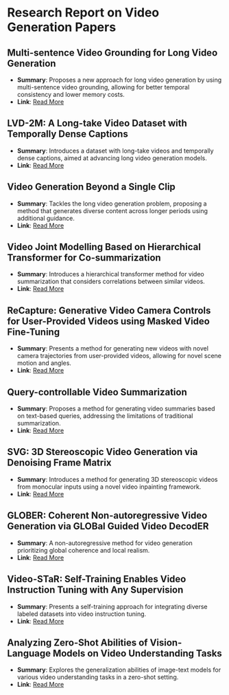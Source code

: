 # Research Report on Video Generation Papers

## Multi-sentence Video Grounding for Long Video Generation
- **Summary**: Proposes a new approach for long video generation by using multi-sentence video grounding, allowing for better temporal consistency and lower memory costs.
- **Link**: [Read More](http://arxiv.org/abs/2407.13219v1)

## LVD-2M: A Long-take Video Dataset with Temporally Dense Captions
- **Summary**: Introduces a dataset with long-take videos and temporally dense captions, aimed at advancing long video generation models.
- **Link**: [Read More](http://arxiv.org/abs/2410.10816v1)

## Video Generation Beyond a Single Clip
- **Summary**: Tackles the long video generation problem, proposing a method that generates diverse content across longer periods using additional guidance.
- **Link**: [Read More](http://arxiv.org/abs/2304.07483v1)

## Video Joint Modelling Based on Hierarchical Transformer for Co-summarization
- **Summary**: Introduces a hierarchical transformer method for video summarization that considers correlations between similar videos.
- **Link**: [Read More](http://arxiv.org/abs/2112.13478v2)

## ReCapture: Generative Video Camera Controls for User-Provided Videos using Masked Video Fine-Tuning
- **Summary**: Presents a method for generating new videos with novel camera trajectories from user-provided videos, allowing for novel scene motion and angles.
- **Link**: [Read More](http://arxiv.org/abs/2411.05003v1)

## Query-controllable Video Summarization
- **Summary**: Proposes a method for generating video summaries based on text-based queries, addressing the limitations of traditional summarization.
- **Link**: [Read More](http://arxiv.org/abs/2004.03661v1)

## SVG: 3D Stereoscopic Video Generation via Denoising Frame Matrix
- **Summary**: Introduces a method for generating 3D stereoscopic videos from monocular inputs using a novel video inpainting framework.
- **Link**: [Read More](http://arxiv.org/abs/2407.00367v1)

## GLOBER: Coherent Non-autoregressive Video Generation via GLOBal Guided Video DecodER
- **Summary**: A non-autoregressive method for video generation prioritizing global coherence and local realism.
- **Link**: [Read More](http://arxiv.org/abs/2309.13274v1)

## Video-STaR: Self-Training Enables Video Instruction Tuning with Any Supervision
- **Summary**: Presents a self-training approach for integrating diverse labeled datasets into video instruction tuning.
- **Link**: [Read More](http://arxiv.org/abs/2407.06189v1)

## Analyzing Zero-Shot Abilities of Vision-Language Models on Video Understanding Tasks
- **Summary**: Explores the generalization abilities of image-text models for various video understanding tasks in a zero-shot setting.
- **Link**: [Read More](http://arxiv.org/abs/2310.04914v2)

